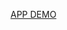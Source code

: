 [APP DEMO]([https://drive.google.com/drive/u/0/my-drive](https://drive.google.com/drive/u/0/my-drive))
